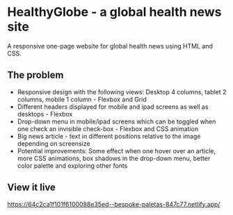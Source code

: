 # HealthyGlobe - a global health news site
A responsive one-page website for global health news using HTML and CSS. 

## The problem
- Responsive design with the following views: Desktop 4 columns, tablet 2 columns, mobile 1 column - Flexbox and Grid
- Different headers displayed for mobile and ipad screens as well as desktops - Flexbox
- Drop-down menu in mobile/ipad screens which can be toggled when one check an invisible check-box - Flexbox and CSS animation
- Big news article - text in different positions relative to the image depending on screensize
- Potential improvements: Some effect when one hover over an article, more CSS animations, box shadows in the drop-down menu, better color palette and exploring other fonts

## View it live
https://64c2ca1f101f6100088e35ed--bespoke-paletas-847c77.netlify.app/
